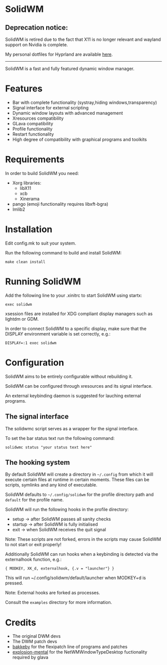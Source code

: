 # SolidWM
## Deprecation notice:
SolidWM is retired due to the fact that X11 is no longer relevant and wayland support on Nvidia is complete.

My personal dotfiles for Hyprland are available [here](https://github.com/impact112/wm-dotfiles).

---
SolidWM is a fast and fully featured dynamic window manager.

# Features
* Bar with complete functionality (systray,hiding windows,transparency)
* Signal interface for external scripting
* Dynamic window layouts with advanced management
* Xresources compatibility
* GLava compatibility
* Profile functionality
* Restart functionality
* High degree of compatibility with graphical programs and toolkits

# Requirements
In order to build SolidWM you need:
* Xorg libraries:
    * libX11
    * xcb
    * Xinerama
* pango (emoji functionality requires libxft-bgra)
* Imlib2

# Installation

Edit config.mk to suit your system.

Run the following command to build and install SolidWM:

    make clean install

# Running SolidWM

Add the following line to your .xinitrc to start SolidWM using startx:

    exec solidwm

xsession files are installed for XDG compliant display managers such as lightdm or GDM.

In order to connect SolidWM to a specific display, make sure that
the DISPLAY environment variable is set correctly, e.g.:

    DISPLAY=:1 exec solidwm

# Configuration

SolidWM aims to be entirely configurable without rebuilding it.

SolidWM can be configured through xresources and its signal interface.

An external keybinding daemon is suggested for lauching external programs.

## The signal interface

The solidwmc script serves as a wrapper for the signal interface.

To set the bar status text run the following command:

	solidwmc status "your status text here"

## The hooking system

By default SolidWM will create a directory in ```~/.config``` from which it will execute certain files at runtime in certain moments. These files can be scripts, symlinks and any kind of executable.

SolidWM defaults to ```~/.config/solidwm``` for the profile directory path and ```default``` for the profile name.

SolidWM will run the following hooks in the profile directory:
* setup -> after SolidWM passes all sanity checks
* startup -> after SolidWM is fully initialised
* exit -> when SolidWM receives the quit signal

Note: These scripts are not forked, errors in the scripts may cause SolidWM to not start or exit properly!

Additionally SolidWM can run hooks when a keybinding is detected via the externalhook function, e.g.:

	{ MODKEY, XK_d, externalhook, {.v = "launcher"} }

This will run ~/.config/solidwm/default/launcher when MODKEY+d is pressed.

Note: External hooks are forked as processes.

Consult the ```examples``` directory for more information.

# Credits

* The original DWM devs
* The DWM patch devs
* [bakkeby](https://github.com/bakkeby) for the flexipatch line of programs and patches
* [explosion-mental](https://github.com/explosion-mental) for the NetWMWindowTypeDesktop fuctionality required by glava
